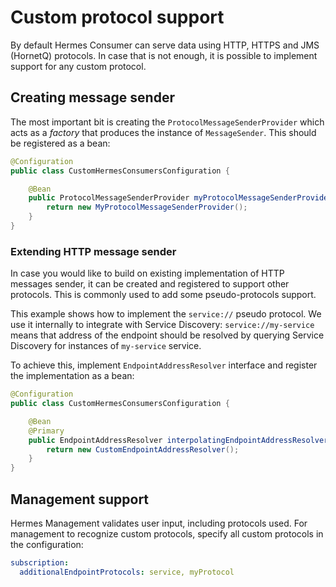 # Custom protocol support

By default Hermes Consumer can serve data using HTTP, HTTPS and JMS (HornetQ) protocols. In case that is not enough,
it is possible to implement support for any custom protocol.

## Creating message sender

The most important bit is creating the `ProtocolMessageSenderProvider` which acts as a *factory* that produces the
instance of `MessageSender`. This should be registered as a bean:

```java
@Configuration
public class CustomHermesConsumersConfiguration {

    @Bean
    public ProtocolMessageSenderProvider myProtocolMessageSenderProvider() {
        return new MyProtocolMessageSenderProvider();
    }
}
```

### Extending HTTP message sender

In case you would like to build on existing implementation of HTTP messages sender, it can be created and registered
to support other protocols. This is commonly used to add some pseudo-protocols support.

This example shows how to implement the `service://` pseudo protocol. We use it internally to integrate with Service
Discovery: `service://my-service` means that address of the endpoint should be resolved by querying Service Discovery
for instances of `my-service` service.

To achieve this, implement `EndpointAddressResolver` interface and register the implementation as a bean:

```java
@Configuration
public class CustomHermesConsumersConfiguration {

    @Bean
    @Primary
    public EndpointAddressResolver interpolatingEndpointAddressResolver() {
        return new CustomEndpointAddressResolver();
    }
}
```

## Management support

Hermes Management validates user input, including protocols used. For management to recognize custom protocols,
specify all custom protocols in the configuration:

```yaml
subscription:
  additionalEndpointProtocols: service, myProtocol
```
